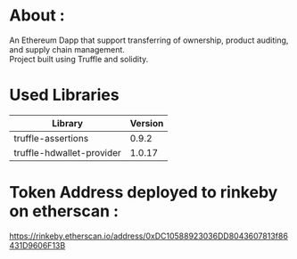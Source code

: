 # About : 
An Ethereum Dapp that support transferring of ownership, product auditing, and supply chain management.\
Project built using Truffle and solidity. 

# Used Libraries

| Library       | Version       |
| ------------- | ------------- |
| truffle-assertions  | 0.9.2 |
| truffle-hdwallet-provider | 1.0.17 |

# Token Address deployed to rinkeby on etherscan :
https://rinkeby.etherscan.io/address/0xDC10588923036DD8043607813f86431D9606F13B
